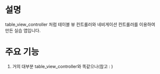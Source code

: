 # 설명
table_view_controller 처럼 테이블 뷰 컨트롤러와 네비게이션 컨트롤러를 이용하여 만든 실습 앱입니다.

# 주요 기능
1. 거의 대부분 table_view_controller와 똑같으나(참고 : )
